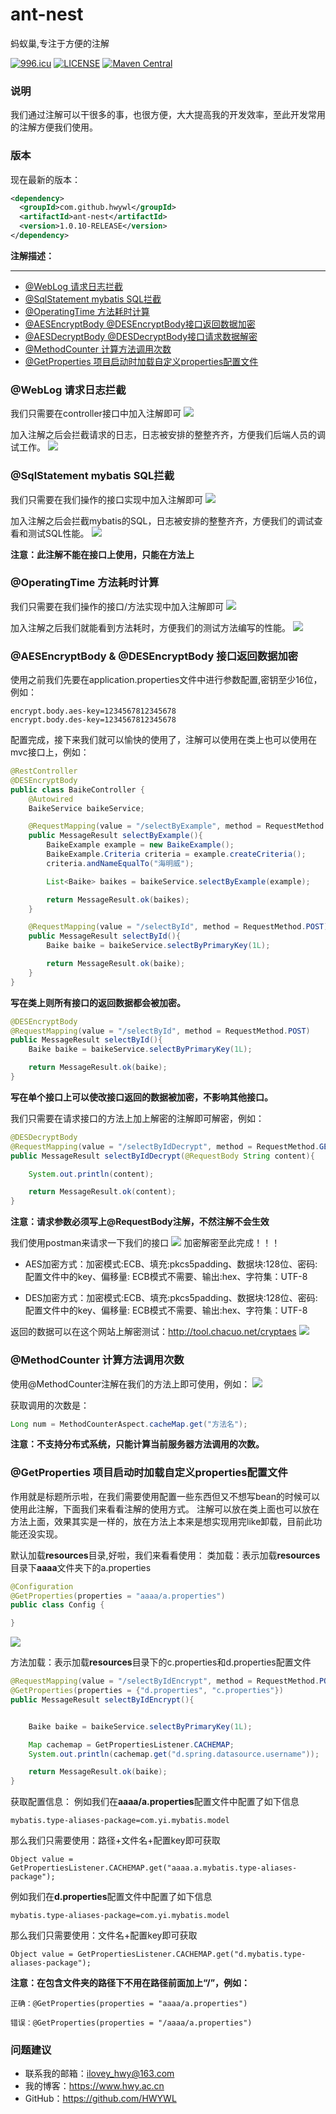# ant-nest
蚂蚁巢,专注于方便的注解

[![996.icu](https://img.shields.io/badge/link-996.icu-red.svg)](https://996.icu) [![LICENSE](https://img.shields.io/badge/license-Anti%20996-blue.svg)](https://github.com/996icu/996.ICU/blob/master/LICENSE) [![Maven Central](https://img.shields.io/badge/ant--nest-1.0.9--RELEASE-ff69b4.svg)](https://search.maven.org/artifact/com.github.hwywl/ant-nest/1.0.9-RELEASE/jar)
### 说明
我们通过注解可以干很多的事，也很方便，大大提高我的开发效率，至此开发常用的注解方便我们使用。

### 版本
现在最新的版本：
```xml
<dependency>
  <groupId>com.github.hwywl</groupId>
  <artifactId>ant-nest</artifactId>
  <version>1.0.10-RELEASE</version>
</dependency>
```

**注解描述：**

----------

- [@WebLog 请求日志拦截](#WebLog)
- [@SqlStatement mybatis SQL拦截](#SqlStatement)
- [@OperatingTime 方法耗时计算](#OperatingTime)
- [@AESEncryptBody @DESEncryptBody接口返回数据加密](#Encrypt)
- [@AESDecryptBody @DESDecryptBody接口请求数据解密](#Decrypt)
- [@MethodCounter 计算方法调用次数](#MethodCounter)
- [@GetProperties 项目启动时加载自定义properties配置文件](#GetProperties)



<div id="WebLog"></div>

### @WebLog 请求日志拦截
我们只需要在controller接口中加入注解即可
![](https://i.imgur.com/uanFdPX.png)

加入注解之后会拦截请求的日志，日志被安排的整整齐齐，方便我们后端人员的调试工作。
![](https://i.imgur.com/9Zmeyuu.png)

<div id="SqlStatement"></div>

### @SqlStatement mybatis SQL拦截
我们只需要在我们操作的接口实现中加入注解即可
![](https://i.imgur.com/3PR2m1J.png)

加入注解之后会拦截mybatis的SQL，日志被安排的整整齐齐，方便我们的调试查看和测试SQL性能。
![](https://i.imgur.com/3YNBBZs.png)

**注意：此注解不能在接口上使用，只能在方法上**

<div id="OperatingTime"></div>

### @OperatingTime 方法耗时计算
我们只需要在我们操作的接口/方法实现中加入注解即可
![](https://i.imgur.com/0ciWYkr.png)

加入注解之后我们就能看到方法耗时，方便我们的测试方法编写的性能。
![](https://i.imgur.com/N0hSuUH.png)

<div id="Encrypt"></div>

### @AESEncryptBody & @DESEncryptBody 接口返回数据加密
使用之前我们先要在application.properties文件中进行参数配置,密钥至少16位，例如：
```
encrypt.body.aes-key=1234567812345678
encrypt.body.des-key=1234567812345678
```

配置完成，接下来我们就可以愉快的使用了，注解可以使用在类上也可以使用在mvc接口上，例如：
```java
@RestController
@DESEncryptBody
public class BaikeController {
    @Autowired
    BaikeService baikeService;

    @RequestMapping(value = "/selectByExample", method = RequestMethod.POST)
    public MessageResult selectByExample(){
        BaikeExample example = new BaikeExample();
        BaikeExample.Criteria criteria = example.createCriteria();
        criteria.andNameEqualTo("海明威");

        List<Baike> baikes = baikeService.selectByExample(example);

        return MessageResult.ok(baikes);
    }

    @RequestMapping(value = "/selectById", method = RequestMethod.POST)
    public MessageResult selectById(){
        Baike baike = baikeService.selectByPrimaryKey(1L);

        return MessageResult.ok(baike);
    }
}
```
**写在类上则所有接口的返回数据都会被加密。**

```java
@DESEncryptBody
@RequestMapping(value = "/selectById", method = RequestMethod.POST)
public MessageResult selectById(){
    Baike baike = baikeService.selectByPrimaryKey(1L);

    return MessageResult.ok(baike);
}
```
**写在单个接口上可以使改接口返回的数据被加密，不影响其他接口。**

<div id="Decrypt"></div>

我们只需要在请求接口的方法上加上解密的注解即可解密，例如：
```java
@DESDecryptBody
@RequestMapping(value = "/selectByIdDecrypt", method = RequestMethod.GET)
public MessageResult selectByIdDecrypt(@RequestBody String content){

    System.out.println(content);

    return MessageResult.ok(content);
}
```
**注意：请求参数必须写上@RequestBody注解，不然注解不会生效**

我们使用postman来请求一下我们的接口
![](https://i.imgur.com/d2TukWV.png)
加密解密至此完成！！！

- AES加密方式：加密模式:ECB、填充:pkcs5padding、数据块:128位、密码: 配置文件中的key、偏移量: ECB模式不需要、输出:hex、字符集：UTF-8

- DES加密方式：加密模式:ECB、填充:pkcs5padding、数据块:128位、密码: 配置文件中的key、偏移量: ECB模式不需要、输出:hex、字符集：UTF-8

返回的数据可以在这个网站上解密测试：http://tool.chacuo.net/cryptaes
![](https://i.imgur.com/6RQTVG8.png)


<div id="MethodCounter"></div>

### @MethodCounter 计算方法调用次数
使用@MethodCounter注解在我们的方法上即可使用，例如：
![](https://i.imgur.com/FKCepyl.png)

获取调用的次数是：
```java
Long num = MethodCounterAspect.cacheMap.get("方法名");
```
**注意：不支持分布式系统，只能计算当前服务器方法调用的次数。**

<div id="GetProperties"></div>

### @GetProperties 项目启动时加载自定义properties配置文件
作用就是标题所示啦，在我们需要使用配置一些东西但又不想写bean的时候可以使用此注解，下面我们来看看注解的使用方式。
注解可以放在类上面也可以放在方法上面，效果其实是一样的，放在方法上本来是想实现用完like卸载，目前此功能还没实现。

默认加载**resources**目录,好啦，我们来看看使用：
类加载：表示加载**resources**目录下**aaaa**文件夹下的a.properties
```java
@Configuration
@GetProperties(properties = "aaaa/a.properties")
public class Config {

}
```
![](https://i.imgur.com/dG8j1Am.png)

方法加载：表示加载**resources**目录下的c.properties和d.properties配置文件
```java
@RequestMapping(value = "/selectByIdEncrypt", method = RequestMethod.POST)
@GetProperties(properties = {"d.properties", "c.properties"})
public MessageResult selectByIdEncrypt(){


    Baike baike = baikeService.selectByPrimaryKey(1L);

    Map cachemap = GetPropertiesListener.CACHEMAP;
    System.out.println(cachemap.get("d.spring.datasource.username"));

    return MessageResult.ok(baike);
}
```

获取配置信息：
例如我们在**aaaa/a.properties**配置文件中配置了如下信息
```
mybatis.type-aliases-package=com.yi.mybatis.model
```
那么我们只需要使用：路径+文件名+配置key即可获取
```
Object value = GetPropertiesListener.CACHEMAP.get("aaaa.a.mybatis.type-aliases-package");
```

例如我们在**d.properties**配置文件中配置了如下信息
```
mybatis.type-aliases-package=com.yi.mybatis.model
```
那么我们只需要使用：文件名+配置key即可获取
```
Object value = GetPropertiesListener.CACHEMAP.get("d.mybatis.type-aliases-package");
```

**注意：在包含文件夹的路径下不用在路径前面加上“/”，例如：**
```
正确：@GetProperties(properties = "aaaa/a.properties")
```
```
错误：@GetProperties(properties = "/aaaa/a.properties")
```

### 问题建议

- 联系我的邮箱：ilovey_hwy@163.com
- 我的博客：https://www.hwy.ac.cn
- GitHub：https://github.com/HWYWL
